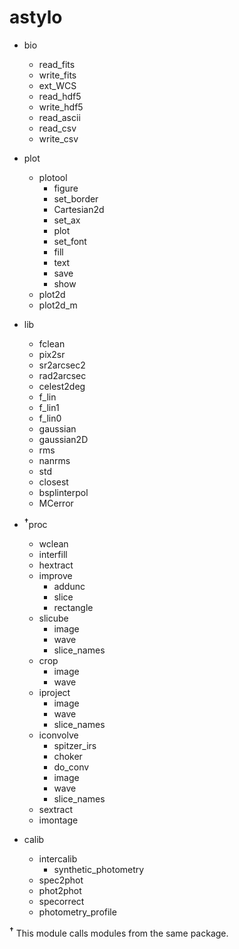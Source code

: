 # astylo


+ bio
	+ read_fits
	+ write_fits
	+ ext_WCS
	+ read_hdf5
	+ write_hdf5
	+ read_ascii
	+ read_csv
	+ write_csv

+ plot
	+ plotool
		+ figure
		+ set_border
		+ Cartesian2d
		+ set_ax
		+ plot
		+ set_font
		+ fill
		+ text
		+ save
		+ show
	+ plot2d
	+ plot2d_m

+ lib
	+ fclean
	+ pix2sr
	+ sr2arcsec2
	+ rad2arcsec
	+ celest2deg
	+ f_lin
	+ f_lin1
	+ f_lin0
	+ gaussian
	+ gaussian2D
	+ rms
	+ nanrms
	+ std
	+ closest
	+ bsplinterpol
	+ MCerror

+ <sup>__&dagger;__</sup>proc
	+ wclean
	+ interfill
	+ hextract
	+ improve
		+ addunc
		+ slice
		+ rectangle
	+ slicube
		+ image
		+ wave
		+ slice_names
	+ crop
		+ image
		+ wave
	+ iproject
		+ image
		+ wave
		+ slice_names
	+ iconvolve
		+ spitzer_irs
		+ choker
		+ do_conv
		+ image
		+ wave
		+ slice_names
	+ sextract
	+ imontage

+ calib
	+ intercalib
		+ synthetic_photometry
	+ spec2phot
	+ phot2phot
	+ specorrect
	+ photometry_profile

<sup>__&dagger;__</sup> This module calls modules from the same package.


